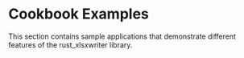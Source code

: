 # Cookbook Examples

This section contains sample applications that demonstrate different features of
the rust_xlsxwriter library.